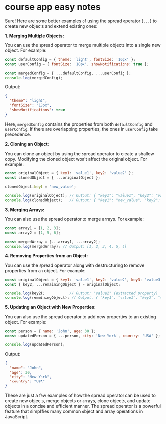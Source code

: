 # course app easy notes

Sure! Here are some better examples of using the spread operator (`...`) to create new objects and extend existing ones:

**1. Merging Multiple Objects:**

You can use the spread operator to merge multiple objects into a single new object. For example:

```javascript
const defaultConfig = { theme: 'light', fontSize: '16px' };
const userConfig = { fontSize: '18px', showNotifications: true };

const mergedConfig = { ...defaultConfig, ...userConfig };
console.log(mergedConfig);
```

Output:

```json
{
  "theme": "light",
  "fontSize": "18px",
  "showNotifications": true
}
```

Here, `mergedConfig` contains the properties from both `defaultConfig` and `userConfig`. If there are overlapping properties, the ones in `userConfig` take precedence.

**2. Cloning an Object:**

You can clone an object by using the spread operator to create a shallow copy. Modifying the cloned object won't affect the original object. For example:

```javascript
const originalObject = { key1: 'value1', key2: 'value2' };
const clonedObject = { ...originalObject };

clonedObject.key1 = 'new_value';

console.log(originalObject); // Output: { "key1": "value1", "key2": "value2" }
console.log(clonedObject);   // Output: { "key1": "new_value", "key2": "value2" }
```

**3. Merging Arrays:**

You can also use the spread operator to merge arrays. For example:

```javascript
const array1 = [1, 2, 3];
const array2 = [4, 5, 6];

const mergedArray = [...array1, ...array2];
console.log(mergedArray); // Output: [1, 2, 3, 4, 5, 6]
```

**4. Removing Properties from an Object:**

You can use the spread operator along with destructuring to remove properties from an object. For example:

```javascript
const originalObject = { key1: 'value1', key2: 'value2', key3: 'value3' };
const { key2, ...remainingObject } = originalObject;

console.log(key2);           // Output: "value2" (extracted property)
console.log(remainingObject); // Output: { "key1": "value1", "key3": "value3" }
```

**5. Updating an Object with New Properties:**

You can also use the spread operator to add new properties to an existing object. For example:

```javascript
const person = { name: 'John', age: 30 };
const updatedPerson = { ...person, city: 'New York', country: 'USA' };

console.log(updatedPerson);
```

Output:

```json
{
  "name": "John",
  "age": 30,
  "city": "New York",
  "country": "USA"
}
```

These are just a few examples of how the spread operator can be used to create new objects, merge objects or arrays, clone objects, and update objects in a concise and efficient manner. The spread operator is a powerful feature that simplifies many common object and array operations in JavaScript.
